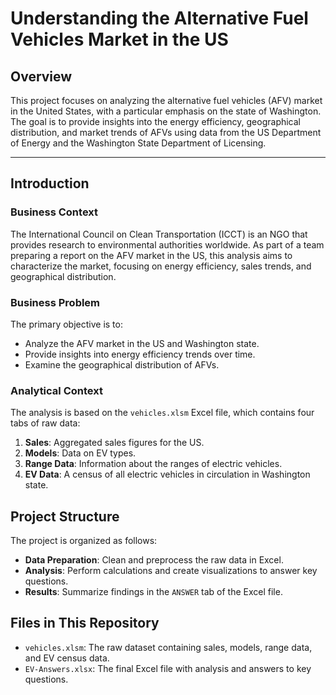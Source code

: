# Understanding the Alternative Fuel Vehicles Market in the US

## **Overview**
This project focuses on analyzing the alternative fuel vehicles (AFV) market in the United States, with a particular emphasis on the state of Washington. The goal is to provide insights into the energy efficiency, geographical distribution, and market trends of AFVs using data from the US Department of Energy and the Washington State Department of Licensing.

---

## **Introduction**

### **Business Context**
The International Council on Clean Transportation (ICCT) is an NGO that provides research to environmental authorities worldwide. As part of a team preparing a report on the AFV market in the US, this analysis aims to characterize the market, focusing on energy efficiency, sales trends, and geographical distribution.

### **Business Problem**
The primary objective is to:
- Analyze the AFV market in the US and Washington state.
- Provide insights into energy efficiency trends over time.
- Examine the geographical distribution of AFVs.

### **Analytical Context**
The analysis is based on the `vehicles.xlsm` Excel file, which contains four tabs of raw data:
1. **Sales**: Aggregated sales figures for the US.
2. **Models**: Data on EV types.
3. **Range Data**: Information about the ranges of electric vehicles.
4. **EV Data**: A census of all electric vehicles in circulation in Washington state.

## **Project Structure**
The project is organized as follows:
- **Data Preparation**: Clean and preprocess the raw data in Excel.
- **Analysis**: Perform calculations and create visualizations to answer key questions.
- **Results**: Summarize findings in the `ANSWER` tab of the Excel file.

## **Files in This Repository**
- `vehicles.xlsm`: The raw dataset containing sales, models, range data, and EV census data.
- `EV-Answers.xlsx`: The final Excel file with analysis and answers to key questions.  
